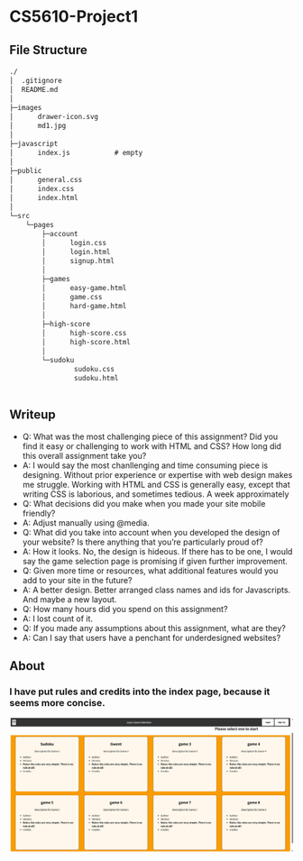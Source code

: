 # CS5610-Project1
## File Structure
```
./
│  .gitignore
│  README.md
│  
├─images
│      drawer-icon.svg
│      md1.jpg
│      
├─javascript
│      index.js           # empty
│      
├─public
│      general.css
│      index.css
│      index.html
│      
└─src
    └─pages
        ├─account
        │      login.css
        │      login.html
        │      signup.html
        │      
        ├─games
        │      easy-game.html
        │      game.css
        │      hard-game.html
        │      
        ├─high-score
        │      high-score.css
        │      high-score.html
        │      
        └─sudoku
                sudoku.css
                sudoku.html
                
```
## Writeup
- Q: What was the most challenging piece of this assignment?  Did you find it easy or challenging to work with HTML and CSS?  How long did this overall assignment take you?
- A: I would say the most chanllenging and time consuming piece is designing. Without prior experience or expertise with web design makes me struggle. Working with HTML and CSS is generally easy, except that writing CSS is laborious, and sometimes tedious. A week approximately
- Q: What decisions did you make when you made your site mobile friendly?
- A: Adjust manually using @media.
- Q: What did you take into account when you developed the design of your website?  Is there anything that you’re particularly proud of?
- A: How it looks. No, the design is hideous. If there has to be one, I would say the game selection page is promising if given further improvement.
- Q: Given more time or resources, what additional features would you add to your site in the future? 
- A: A better design. Better arranged class names and ids for Javascripts. And maybe a new layout.
- Q: How many hours did you spend on this assignment?
- A: I lost count of it.
- Q: If you made any assumptions about this assignment, what are they?
- A: Can I say that users have a penchant for underdesigned websites?
## About
### I have put rules and credits into the index page, because it seems more concise.  
![](./images/md1.jpg)